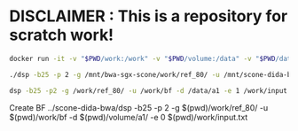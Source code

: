 # DISCLAIMER : This is a repository for scratch work!

```bash
docker run -it -v "$PWD/work:/work" -v "$PWD/volume:/data" -v "$PWD/data-original:/data-original" --env SCONE_VERSION=1 --env SCONE_MODE=HW --env SCONE_HEAP=100M --env SCONE_FSPF_KEY=$SCONE_FSPF_KEY --env SCONE_FSPF_TAG=$SCONE_FSPF_TAG --env SCONE_FSPF=/data/fspf.pb --device=/dev/isgx cwidanage/scone-dida-bwa:1.1
```


```bash
./dsp -b25 -p 2 -g /mnt/bwa-sgx-scone/work/ref_80/ -u /mnt/scone-dida-bwa/up -d /mnt/scone-dida-bwa/pr/ -e 1 /mnt/bwa-sgx-scone/SRR062634.filt.fastq
```

```bash
dsp -b25 -p2 -g /work/ref_80/ -u /work/bf -d /data/a1 -e 1 /work/input.txt
```

Create BF
../scone-dida-bwa/dsp -b25 -p 2 -g $(pwd)/work/ref_80/ -u $(pwd)/work/bf -d $(pwd)/volume/a1/ -e 0 $(pwd)/work/input.txt